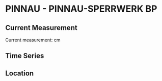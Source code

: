 # PINNAU - PINNAU-SPERRWERK BP

## Current Measurement

Current measurement: <Value topic="rivers/pegel-online/PINNAU/PINNAU-SPERRWERK-BP/measurementValue"/> cm

## Time Series

<TimeSeries topic="rivers/pegel-online/PINNAU/PINNAU-SPERRWERK-BP/measurementValue" period="week" />

## Location

<WorldMap>
  <Marker lat="53.671167253945384" lon="9.558759079374548" labelTopic="rivers/pegel-online/PINNAU/PINNAU-SPERRWERK-BP/measurementValue" />
</WorldMap>
